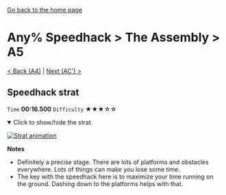 [Go back to the home page](https://github.com/Doublevil/scbspeedrun)

# Any% Speedhack > The Assembly > A5

[< Back (A4)](https://github.com/Doublevil/scbspeedrun/blob/main/levels/any_sh/A/A4.md) | [Next (AC') >](https://github.com/Doublevil/scbspeedrun/blob/main/levels/any_sh/A/AC'.md)

## Speedhack strat

`Time` **00:16.500** `Difficulty` ★★★☆☆
<details open>
  <summary>Click to show/hide the strat</summary>

  [![Strat animation](https://github.com/Doublevil/scbspeedrun/blob/main/media/levels/A/A5_S_Strat.webp)](https://github.com/Doublevil/scbspeedrun/blob/main/media/levels/A/A5_S_Strat.mp4?raw=true)

  **Notes**
  - Definitely a precise stage. There are lots of platforms and obstacles everywhere. Lots of things can make you lose some time.
  - The key with the speedhack here is to maximize your time running on the ground. Dashing down to the platforms helps with that.
</details>
